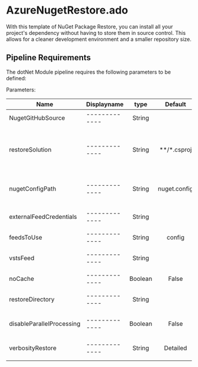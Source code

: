 # AzureNugetRestore.ado
With this template of NuGet Package Restore, you can install all your project's dependency without having to store them in source control. This allows for a cleaner development environment and a smaller repository size. 

## Pipeline Requirements

The dotNet Module pipeline requires the following parameters to be defined:

Parameters:


| Name  | Displayname | type | Default | Values | Opional/Required | Comments |
| ------------- | ------------- | :-------------: | :-------------: | :-------------: | :-------------: | ------------- |
| NugetGitHubSource | ------------- | String |  | | Required | ------------- |
| restoreSolution | ------------- | String | **/*.csproj |  | Optional | Required when command = restore. Path to solution, packages.config, or project.json. Default: **/*.sln. |
| nugetConfigPath | ------------- | String | nuget.config |  |  Optional |  Use when selectOrConfig = config && command = restore |
| externalFeedCredentials | ------------- | String |  | |  Optional | Credentials for feeds outside this organization/collection |
| feedsToUse | ------------- | String | config | |  Optional | Feeds to use |
| vstsFeed | ------------- | String |  |  | Optional | Use packages from this Azure Artifacts/TFS feed |
| noCache | ------------- | Boolean | False |true / false |  Optional | Disable local cache |
| restoreDirectory | ------------- | String |  | |  Optional | Use when command = restore. Destination directory |
| disableParallelProcessing | ------------- | Boolean | False | true / false |  Optional | Use when command = restore. Disable parallel processing |
| verbosityRestore | ------------- | String | Detailed |  |  Optional |  Specifies the amount of detail displayed in the output |

